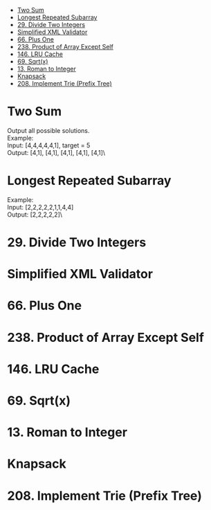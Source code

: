 * [Two Sum](#Two-Sum)
* [Longest Repeated Subarray](#Longest-Repeated-Subarray)
* [29. Divide Two Integers](#29-Divide-Two-Integers)
* [Simplified XML Validator](#Simplified-XML-Validator)
* [66. Plus One](#66-Plus-One)
* [238. Product of Array Except Self](#238-Product-of-Array-Except-Self)
* [146. LRU Cache](#146-LRU-Cache)
* [69. Sqrt(x)](#69-sqrtx)
* [13. Roman to Integer](#13-Roman-to-Integer)
* [Knapsack](#Knapsack)
* [208. Implement Trie (Prefix Tree)](#208-Implement-Trie-Prefix-Tree)










# Two Sum
Output all possible solutions.\
Example:\
Input: \[4,4,4,4,4,1\], target = 5\
Output: \[4,1\], \[4,1\], \[4,1\], \[4,1\], \[4,1\]\

# Longest Repeated Subarray
Example:\
Input: \[2,2,2,2,2,1,1,4,4\]\
Output: \[2,2,2,2,2\]\

# 29. Divide Two Integers

# Simplified XML Validator

# 66. Plus One

# 238. Product of Array Except Self

# 146. LRU Cache

# 69. Sqrt(x)

# 13. Roman to Integer

# Knapsack

# 208. Implement Trie (Prefix Tree)
